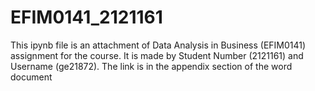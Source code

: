 # EFIM0141_2121161
This ipynb file is an attachment of Data Analysis in Business (EFIM0141) assignment for the course.
It is made by Student Number (2121161) and Username (ge21872).
The link is in the appendix section of the word document
